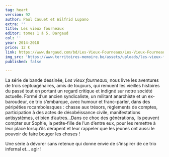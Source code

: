 ```yaml
---
tag: heart
version: 92
author: Paul Cauuet et Wilfrid Lupano
extra: ''
title: Les vieux fourneaux
editor: tomes 1 à 5, Dargaud
col: ''
year: 2014-2018
price: 12 €
link: https://www.dargaud.com/bd/Les-Vieux-Fourneaux/Les-Vieux-Fourneaux
img_src: 'https://www.territoires-memoire.be/assets/uploads/les-vieux-fourneaux.jpg'
published: false

---
```

La série de bande dessinée, _Les vieux fourneaux_, nous livre les aventures de trois septuagénaires, amis de toujours, qui remuent les vieilles histoires du passé tout en portant un regard critique et indigné sur notre société actuelle. Formé d’un ancien syndicaliste, un militant anarchiste et un ex-baroudeur, ce trio s’embarque, avec humour et franc-parler, dans des péripéties rocambolesques : chasse aux trésors, règlements de comptes, participation à des actes de désobéissance civile, manifestations antisystèmes, et bien d’autres…Dans ce choc des générations, ils peuvent compter sur Sophie, la petite-fille de l’un d’entre eux, pour les remettre à leur place lorsqu’ils dérapent et leur rappeler que les jeunes ont aussi le pouvoir de faire bouger les choses !

Une série à dévorer sans retenue qui donne envie de s’inspirer de ce trio infernal et… agir !
